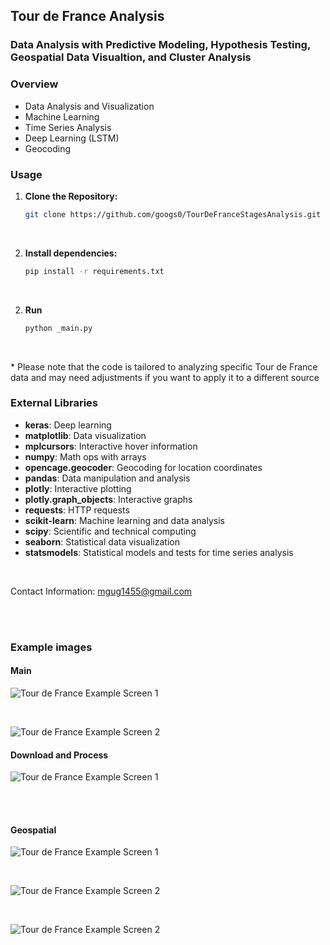 ## Tour de France Analysis

### Data Analysis with Predictive Modeling, Hypothesis Testing, Geospatial Data Visualtion, and Cluster Analysis

### Overview
- Data Analysis and Visualization
- Machine Learning
- Time Series Analysis
- Deep Learning (LSTM)
- Geocoding

### Usage
1. **Clone the Repository:**
   ```bash
   git clone https://github.com/googs0/TourDeFranceStagesAnalysis.git

<br>

2. **Install dependencies:**
   ```bash
   pip install -r requirements.txt

<br>

2. **Run**
   ```bash
   python _main.py

<br>

   \* Please note that the code is tailored to analyzing specific Tour de France data and may need adjustments if you want to apply it to a different source

### External Libraries
- **keras**: Deep learning
- **matplotlib**: Data visualization
- **mplcursors**: Interactive hover information
- **numpy**: Math ops with arrays
- **opencage.geocoder**: Geocoding for location coordinates
- **pandas**: Data manipulation and analysis
- **plotly**: Interactive plotting
- **plotly.graph_objects**: Interactive graphs
- **requests**: HTTP requests
- **scikit-learn**: Machine learning and data analysis
- **scipy**: Scientific and technical computing
- **seaborn**: Statistical data visualization
- **statsmodels**: Statistical models and tests for time series analysis

<br>

Contact Information: [mgug1455@gmail.com](mailto:mgug1455@gmail.com)
  
<br>
<br>

### Example images

#### Main
![Tour de France Example Screen 1](/assets/img/tdf_main.png)

<br>

![Tour de France Example Screen 2](/assets/img/tdf_main2.png)

#### Download and Process
![Tour de France Example Screen 1](/assets/img/tdf_download_and_process.png)

<br>
<br>

#### Geospatial
![Tour de France Example Screen 1](/assets/img/tdf_geoplot1.png)

<br>

![Tour de France Example Screen 2](/assets/img/tdf_geoplot2.png)

<br>

![Tour de France Example Screen 2](/assets/img/tdf_geoplot3.png)


